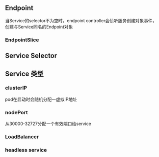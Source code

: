 ## Endpoint

当Service的selector不为空时，endpoint controller会侦听服务创建对象事件，创建与Service同名的Endpoint对象



### EndpointSlice

## Service Selector



## Service 类型

### clusterIP 

pod在启动时会随机分配一虚拟IP地址



### nodePort

从30000-32727分配一个有效端口给service



### LoadBalancer



### headless service



### 



